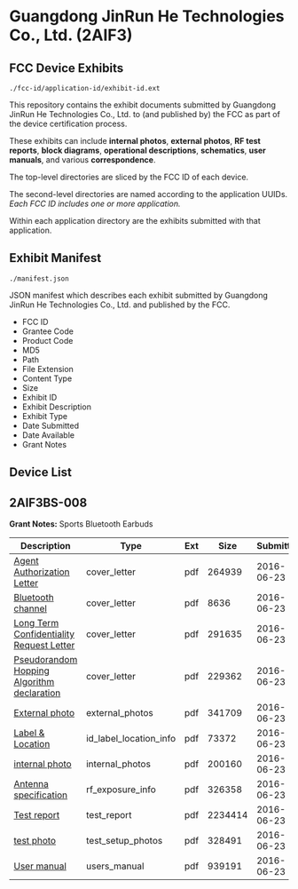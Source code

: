 # Guangdong JinRun He Technologies Co., Ltd. (2AIF3)
## FCC Device Exhibits

```
./fcc-id/application-id/exhibit-id.ext
```

This repository contains the exhibit documents submitted by Guangdong JinRun He Technologies Co., Ltd. to (and published by) the FCC as part of the device certification process.

These exhibits can include **internal photos**, **external photos**, **RF test reports**, **block diagrams**, **operational descriptions**, **schematics**, **user manuals**, and various **correspondence**.

The top-level directories are sliced by the FCC ID of each device.

The second-level directories are named according to the application UUIDs. *Each FCC ID includes one or more application.*

Within each application directory are the exhibits submitted with that application. 

## Exhibit Manifest

```
./manifest.json
```

JSON manifest which describes each exhibit submitted by Guangdong JinRun He Technologies Co., Ltd. and published by the FCC.

- FCC ID
- Grantee Code
- Product Code
- MD5
- Path
- File Extension
- Content Type
- Size
- Exhibit ID
- Exhibit Description
- Exhibit Type
- Date Submitted
- Date Available
- Grant Notes

## Device List
## 2AIF3BS-008
**Grant Notes:** Sports Bluetooth Earbuds

| Description | Type | Ext | Size | Submitted | Available |
| ----------- | ---- | --- | ---- | --------- | --------- |
| [Agent Authorization Letter](2AIF3BS-008/42b3029600dc06fadfa74e1886b399c4/3038538.pdf) | cover_letter | pdf | 264939 | 2016-06-23 | 2016-06-23 |
| [Bluetooth channel](2AIF3BS-008/42b3029600dc06fadfa74e1886b399c4/2994521.pdf) | cover_letter | pdf | 8636 | 2016-06-23 | 2016-06-23 |
| [Long Term Confidentiality Request Letter](2AIF3BS-008/42b3029600dc06fadfa74e1886b399c4/3038549.pdf) | cover_letter | pdf | 291635 | 2016-06-23 | 2016-06-23 |
| [Pseudorandom Hopping Algorithm declaration](2AIF3BS-008/42b3029600dc06fadfa74e1886b399c4/3038558.pdf) | cover_letter | pdf | 229362 | 2016-06-23 | 2016-06-23 |
| [External photo](2AIF3BS-008/42b3029600dc06fadfa74e1886b399c4/3038547.pdf) | external_photos | pdf | 341709 | 2016-06-23 | 2016-06-23 |
| [Label & Location](2AIF3BS-008/42b3029600dc06fadfa74e1886b399c4/3038544.pdf) | id_label_location_info | pdf | 73372 | 2016-06-23 | 2016-06-23 |
| [internal photo](2AIF3BS-008/42b3029600dc06fadfa74e1886b399c4/3038548.pdf) | internal_photos | pdf | 200160 | 2016-06-23 | 2016-06-23 |
| [Antenna specification](2AIF3BS-008/42b3029600dc06fadfa74e1886b399c4/3038539.pdf) | rf_exposure_info | pdf | 326358 | 2016-06-23 | 2016-06-23 |
| [Test report](2AIF3BS-008/42b3029600dc06fadfa74e1886b399c4/3038546.pdf) | test_report | pdf | 2234414 | 2016-06-23 | 2016-06-23 |
| [test photo](2AIF3BS-008/42b3029600dc06fadfa74e1886b399c4/3038559.pdf) | test_setup_photos | pdf | 328491 | 2016-06-23 | 2016-06-23 |
| [User manual](2AIF3BS-008/42b3029600dc06fadfa74e1886b399c4/3038560.pdf) | users_manual | pdf | 939191 | 2016-06-23 | 2016-06-23 |
